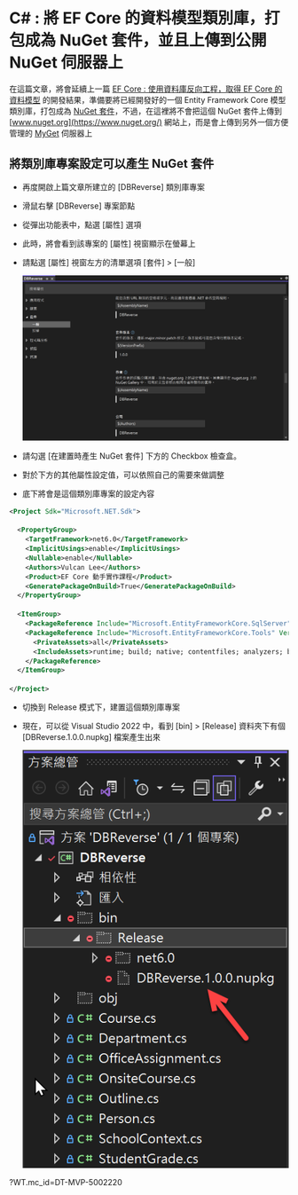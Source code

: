 # C# : 將 EF Core 的資料模型類別庫，打包成為 NuGet 套件，並且上傳到公開 NuGet 伺服器上

在這篇文章，將會延續上一篇 [EF Core : 使用資料庫反向工程，取得 EF Core 的資料模型](https://csharpkh.blogspot.com/2022/07/Database-Reverse-Engineer-Model-Scaffold-DbContext.html) 的開發結果，準備要將已經開發好的一個 Entity Framework Core 模型類別庫，打包成為 [NuGet 套件](https://docs.microsoft.com/zh-tw/nuget/what-is-nuget?WT.mc_id=DT-MVP-5002220)，不過，在這裡將不會把這個 NuGet 套件上傳到 [www.nuget.org](https://www.nuget.org/) 網站上，而是會上傳到另外一個方便管理的 [MyGet](https://www.myget.org/) 伺服器上

## 將類別庫專案設定可以產生 NuGet 套件

* 再度開啟上篇文章所建立的 [DBReverse] 類別庫專案
* 滑鼠右擊 [DBReverse] 專案節點
* 從彈出功能表中，點選 [屬性] 選項
* 此時，將會看到該專案的 [屬性] 視窗顯示在螢幕上
* 請點選 [屬性] 視窗左方的清單選項 [套件] > [一般]

  ![Visual Studio 專案套件屬性](../Images/net9932.png)

* 請勾選 [在建置時產生 NuGet 套件] 下方的 Checkbox 檢查盒。
* 對於下方的其他屬性設定值，可以依照自己的需要來做調整
* 底下將會是這個類別庫專案的設定內容

```xml
<Project Sdk="Microsoft.NET.Sdk">

  <PropertyGroup>
    <TargetFramework>net6.0</TargetFramework>
    <ImplicitUsings>enable</ImplicitUsings>
    <Nullable>enable</Nullable>
    <Authors>Vulcan Lee</Authors>
    <Product>EF Core 動手實作課程</Product>
    <GeneratePackageOnBuild>True</GeneratePackageOnBuild>
  </PropertyGroup>

  <ItemGroup>
    <PackageReference Include="Microsoft.EntityFrameworkCore.SqlServer" Version="6.0.7" />
    <PackageReference Include="Microsoft.EntityFrameworkCore.Tools" Version="6.0.7">
      <PrivateAssets>all</PrivateAssets>
      <IncludeAssets>runtime; build; native; contentfiles; analyzers; buildtransitive</IncludeAssets>
    </PackageReference>
  </ItemGroup>

</Project>
```

* 切換到 Release 模式下，建置這個類別庫專案
* 現在，可以從 Visual Studio 2022 中，看到 [bin] > [Release] 資料夾下有個 [DBReverse.1.0.0.nupkg] 檔案產生出來

  ![](../Images/net9931.png)






?WT.mc_id=DT-MVP-5002220
